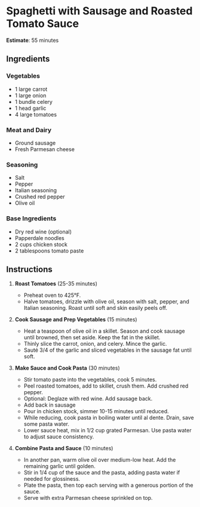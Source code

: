 # Spaghetti with Sausage and Roasted Tomato Sauce

**Estimate**: 55 minutes

## Ingredients

### Vegetables
- 1 large carrot
- 1 large onion
- 1 bundle celery
- 1 head garlic
- 4 large tomatoes

### Meat and Dairy
- Ground sausage
- Fresh Parmesan cheese

### Seasoning
- Salt
- Pepper
- Italian seasoning
- Crushed red pepper
- Olive oil

### Base Ingredients
- Dry red wine (optional)
- Papperdale noodles
- 2 cups chicken stock
- 2 tablespoons tomato paste

## Instructions

1. **Roast Tomatoes** (25-35 minutes)
   - Preheat oven to 425°F. 
   - Halve tomatoes, drizzle with olive oil, season with salt, pepper, and Italian seasoning. Roast until soft and skin easily peels off.

2. **Cook Sausage and Prep Vegetables** (15 minutes)
   - Heat a teaspoon of olive oil in a skillet. Season and cook sausage until browned, then set aside. Keep the fat in the skillet.
   - Thinly slice the carrot, onion, and celery. Mince the garlic.
   - Sauté 3/4 of the garlic and sliced vegetables in the sausage fat until soft.

3. **Make Sauce and Cook Pasta** (30 minutes)
   - Stir tomato paste into the vegetables, cook 5 minutes.
   - Peel roasted tomatoes, add to skillet, crush them. Add crushed red pepper.
   - Optional: Deglaze with red wine. Add sausage back.
   - Add back in sausage
   - Pour in chicken stock, simmer 10-15 minutes until reduced.
   - While reducing, cook pasta in boiling water until al dente. Drain, save some pasta water.
   - Lower sauce heat, mix in 1/2 cup grated Parmesan. Use pasta water to adjust sauce consistency.

4. **Combine Pasta and Sauce** (10 minutes)
   - In another pan, warm olive oil over medium-low heat. Add the remaining garlic until golden.
   - Stir in 1/4 cup of the sauce and the pasta, adding pasta water if needed for glossiness.
   - Plate the pasta, then top each serving with a generous portion of the sauce.
   - Serve with extra Parmesan cheese sprinkled on top.
